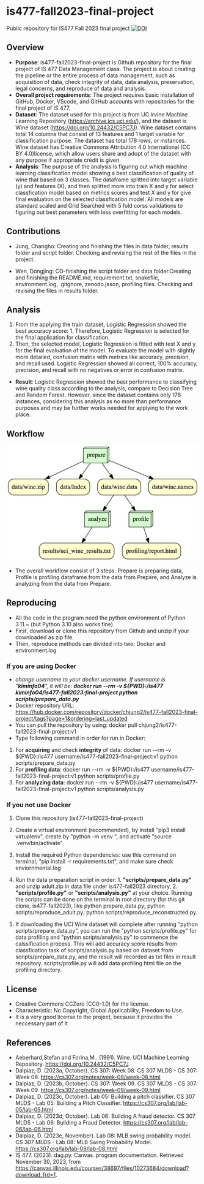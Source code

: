 # is477-fall2023-final-project

Public repository for IS477 Fall 2023 final project
[![DOI](https://zenodo.org/badge/DOI/10.5281/zenodo.10277563.svg)](https://doi.org/10.5281/zenodo.10277563)

## Overview
- **Purpose**: is477-fall2023-final-project is Github repository for the final project of IS 477 Data Management class. The project is about creating the pipeline or the entire process of data management, such as acquisition of data, check integrity of data, data analysis, preservation, legal concerns, and reproduce of data and analysis. 
- **Overall project requirements**: The project requires basic installation of GitHub, Docker, VScode, and GitHub accounts with repositories for the final project of IS 477. 
- **Dataset**: The dataset used for this project is from UC Irvine Machine Learning Repository (https://archive.ics.uci.edu/), and the dataset is Wine dataset (https://doi.org/10.24432/C5PC7J). Wine dataset contains total 14 columns that consist of 13 features and 1 target variable for classification purpose. The dataset has total 178 rows, or instances. Wine dataset has Creative Commons Attribution 4.0 International (CC BY 4.0)license, which allow users share and adopt of the dataset with any purpose if appropriate credit is given.
- **Analysis**: The purpose of the analysis is figuring out which machine learning classification model showing a best classification of quality of wine that based on 3 classes. The dataframe splitted into target variable (y) and features (X), and then splitted more into train X and y for select classfication model based on metrics scores and test X and y for give final evaluation on the selected classfication model. All models are standard scaled and Grid Searched with 5 fold corss validations to figuring out best parameters with less overfitting for each models.


## Contributions

- Jung, Changho: Creating and finishing the files in data folder, results folder and script folder. Checking and revising the rest of the files in the project.

- Wen, Dongjing: CO-finishing the script folder and data folder.Creating and finishing the README.md, requirement.txt, snakefile, environment.log, .gitgnore, zenodo.jason, profiling files. Checking and revising the files in results folder.

## Analysis
1. From the applying the train dataset, Logistic Regression showed the best accuracy score: 1. Therefore, Logistic Regression is selected for the final application for classification.
2. Then, the selected model, Logistic Regression is fitted with test X and y for the final evaluation of the model. To evaluate the model with slightly more detailed, confusion matrix with metrics like accuracy, precision, and recall used. Logistic Regression showed all correct, 100% accuracy, precision, and recall with no negatives or error in confusion matrix. 
- **Result**: Logistic Regression showed the best performance to classifying wine quality class according to the analysis, compare to Decision Tree and Random Forest. However, since the dataset contains only 178 instances, considering this analysis as no more than performance purposes and may be further works needed for applying to the work place.

## Workflow
![Workflow DAG graph created by dag.py.](results/graph_dag.png)
- The overall workflow consist of 3 steps. Prepare is preparing data, Profile is profiling dataframe from the data from Prepare, and Analyze is analyzing from the data from Prepare.

## Reproducing
- All the code in the program need the python environment of Python 3.11.~ (but Python 3.10 also works fine)
- First, download or clone this repository from Github and unzip if your downloaded as zip file.
- Then, reproduce methods can divided into two: Docker and environment.log

### If you are using Docker
- *change username to your docker username. If username is "**kiminfo04**", it will be: **docker run --rm -v ${PWD}:/is477 kiminfo04/is477-fall2023:final-project python scripts/prepare_data.py***
- Docker repository URL: https://hub.docker.com/repository/docker/chjung2/is477-fall2023-final-project/tags?page=1&ordering=last_updated
- You can pull the repository by using: docker pull chjung2/is477-fall2023-final-project:v1
- Type following command in order for run in Docker:
1. For **acquiring** and check **integrity** of data: docker run --rm -v ${PWD}:/is477 username/is477-fall2023-final-project:v1 python scripts/prepare_data.py
2. For **profiling data**: docker run --rm -v ${PWD}:/is477 username/is477-fall2023-final-project:v1 python scripts/profile.py
3. For **analyzing data**: docker run --rm -v ${PWD}:/is477 username/is477-fall2023-final-project:v1 python scripts/analysis.py

### If you not use Docker
1. Clone this repository (is477-fall2023-final-project)

2. Create a virtual environment (recommended), by install "pip3 install virtualenv", create by "python<version> -m venv <virtual-environment-name>", and activate "source .venv/bin/activate".

3. Install the required Python dependencies: use this command on terminal, "pip install -r requirements.txt", and make sure check enviornmental.log

4. Run the data preparation script in order: 1. **"scripts/prepare_data.py"** and unzip adult.zip in data file under is477-fall2023 directory, 2. **"scripts/profile.py"** or **"scripts/analysis.py"** at your choice. Running the scripts can be done on the terminal in root directory (for this git clone, is477-fall2023), like python prepare_data.py; python scripts/reproduce_adult.py; python scripts/reproduce_reconstructed.py.

5. If downloading the UCI Wine dataset will complete after running "python scripts/prepare_data.py", you can run the "python scripts/profile.py" for data profiling and "python scripts/analysis.py" to commence the calssification process. This will add accuracy score results from classfication task of scripts/analysis.py based on dataset from scripts/prepare_data.py, and the result will recorded as txt files in result repository. scripts/profile.py will add data profiling html file on the profiling directory.

## License
- Creative Commons CCZero (CC0-1.0) for the license.
- Characteristic: No Copyright, Global Applicability, Freedom to Use.
- It is a very good license to the project, because it provides the neccessary part of it


## References
- Aeberhard,Stefan and Forina,M.. (1991). Wine. UCI Machine Learning Repository. https://doi.org/10.24432/C5PC7J.
- Dalpiaz, D. (2023a, October). CS 307: Week 08. CS 307 MLDS - CS 307: Week 08. https://cs307.org/notes/week-08/week-08.html 
- Dalpiaz, D. (2023b, October). CS 307: Week 09. CS 307 MLDS - CS 307: Week 09. https://cs307.org/notes/week-09/week-09.html 
- Dalpiaz, D. (2023c, October). Lab 05: Building a pitch classifier. CS 307 MLDS - Lab 05: Building a Pitch Classifier. https://cs307.org/lab/lab-05/lab-05.html 
- Dalpiaz, D. (2023d, October). Lab 06: Building A fraud detector. CS 307 MLDS - Lab 06: Building a Fraud Detector. https://cs307.org/lab/lab-06/lab-06.html 
- Dalpiaz, D. (2023e, November). Lab 08: MLB swing probability model. CS 307 MLDS - Lab 08: MLB Swing Probability Model. https://cs307.org/lab/lab-08/lab-08.html 
- IS 477. (2023). dag.py. Canvas. program documentation. Retrieved November 30, 2023, from https://canvas.illinois.edu/courses/38697/files/10273684/download?download_frd=1. 